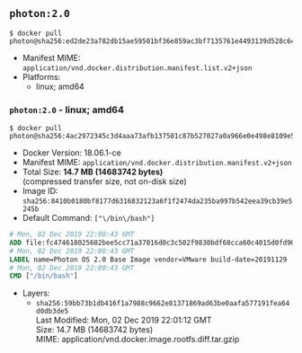 ## `photon:2.0`

```console
$ docker pull photon@sha256:ed2de23a782db15ae59501bf36e859ac3bf7135761e4493139d528c6c7bc2362
```

-	Manifest MIME: `application/vnd.docker.distribution.manifest.list.v2+json`
-	Platforms:
	-	linux; amd64

### `photon:2.0` - linux; amd64

```console
$ docker pull photon@sha256:4ac2972345c3d4aaa73afb137501c87b527027a0a966e0e498e8109e5f35350d
```

-	Docker Version: 18.06.1-ce
-	Manifest MIME: `application/vnd.docker.distribution.manifest.v2+json`
-	Total Size: **14.7 MB (14683742 bytes)**  
	(compressed transfer size, not on-disk size)
-	Image ID: `sha256:8410b0180bf8177d6316832123a6f1f2474da235ba997b542eea39cb39e5245b`
-	Default Command: `["\/bin\/bash"]`

```dockerfile
# Mon, 02 Dec 2019 22:00:43 GMT
ADD file:fc474618025602bee5cc71a37016d0c3c502f9830bdf68cca60c4015d0fd909b in / 
# Mon, 02 Dec 2019 22:00:43 GMT
LABEL name=Photon OS 2.0 Base Image vendor=VMware build-date=20191129
# Mon, 02 Dec 2019 22:00:43 GMT
CMD ["/bin/bash"]
```

-	Layers:
	-	`sha256:59bb73b1db416f1a7988c9662e81371869ad63be0aafa577191fea64d0db3de5`  
		Last Modified: Mon, 02 Dec 2019 22:01:12 GMT  
		Size: 14.7 MB (14683742 bytes)  
		MIME: application/vnd.docker.image.rootfs.diff.tar.gzip
